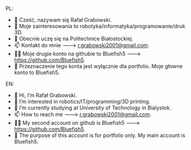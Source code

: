 PL:
- 👋 Cześć, nazywam się Rafał Grabowski.
- 👀 Moje zainteresowania to robotyka/informatyka/programowanie/druk 3D.
- 🌱 Obecnie uczę się na Politechnice Białostockiej.
- 📫 Kontakt do mnie ---> r.grabowski2001@gmail.com.
- 🤹‍♂️ Moje drugie konto na githubie to Bluefish5 ---> https://github.com/Bluefish5.
- 🥶 Przeznaczenie tego konta jest wyłącznie dla portfolio. Moje głowne konto to Bluefish5. 

EN:
- 👋 Hi, I’m Rafał Grabowski.
- 👀 I’m interested in robotics/IT/programming/3D printing.
- 🌱 I’m currently studying at University of Technology in Bialystok.
- 📫 How to reach me ---> r.grabowski2001@gmail.com.
- 🤹‍♂️ My second account on github is Bluefish5 ---> https://github.com/Bluefish5.
- 🥶 The purpose of this account is for portfolio only. My main account is Bluefish5.
